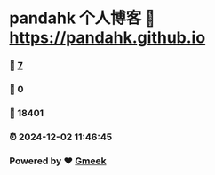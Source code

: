 # pandahk 个人博客 :link: https://pandahk.github.io 
### :page_facing_up: [7](https://pandahk.github.io/tag.html) 
### :speech_balloon: 0 
### :hibiscus: 18401 
### :alarm_clock: 2024-12-02 11:46:45 
### Powered by :heart: [Gmeek](https://github.com/Meekdai/Gmeek)
